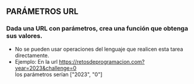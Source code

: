 ## PARÁMETROS URL

### Dada una URL con parámetros, crea una función que obtenga sus valores.
- No se pueden usar operaciones del lenguaje que realicen esta tarea directamente.
- Ejemplo: En la url https://retosdeprogramacion.com?year=2023&challenge=0<br>los parámetros serían ["2023", "0"]